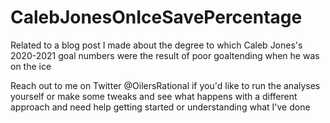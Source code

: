 # CalebJonesOnIceSavePercentage
Related to a blog post I made about the degree to which Caleb Jones's 2020-2021 goal numbers were the result of poor goaltending when he was on the ice

Reach out to me on Twitter @OilersRational if you'd like to run the analyses yourself or make some tweaks and see what happens with a different approach and need help getting started or understanding what I've done





